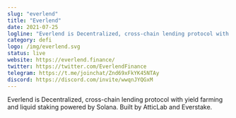 ```yaml
---
slug: "everlend"
title: "Everlend"
date: 2021-07-25
logline: "Everlend is Decentralized, cross-chain lending protocol with yield farming and liquid staking powered by Solana. Built by AtticLab and Everstake."
category: defi
logo: /img/everlend.svg
status: live
website: https://everlend.finance/
twitter: https://twitter.com/EverlendFinance
telegram: https://t.me/joinchat/Znd69xFkYK45NTAy
discord: https://discord.com/invite/wwqnJYQGxM
---
```


Everlend is Decentralized, cross-chain lending protocol with yield farming and liquid staking powered by Solana. Built by AtticLab and Everstake.
